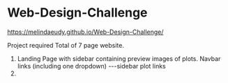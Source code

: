 # Web-Design-Challenge


https://melindaeudy.github.io/Web-Design-Challenge/


Project required Total of 7 page website.

1. Landing Page with sidebar containing preview images of plots.
      Navbar links (including one dropdown) ---sidebar plot links
2.      
